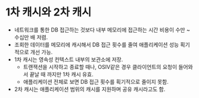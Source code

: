 # 1차 캐시와 2차 캐시

* 네트워크를 통한 DB 접근하는 것보다 내부 메모리에 접근하는 시간 비용이 수만 ~ 수십만 배 저렴.
* 조회한 데이터를 메모리에 캐시해서 DB 접근 횟수를 줄여 애플리케이션 성능 획기적으로 개선 가능.
* 1차 캐시는 영속성 컨텍스트 내부의 보관소에 저장.
  * 트랜잭션을 시작하고 종료할 때나, OSIV같은 경우 클라이언트의 요청이 들어와서 끝날 때 까지만 1차 캐시 유효.
  * 애플리케이션 전체로 보면 DB 접근 횟수를 획기적으로 줄이지 못함.
* 2차 캐시는 애플리케이션 범위의 캐시를 지원하며 공유 캐시라고도 함.

